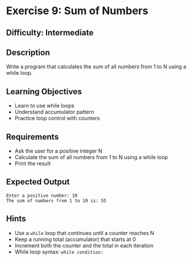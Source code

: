 # Exercise 9: Sum of Numbers

## Difficulty: Intermediate

## Description
Write a program that calculates the sum of all numbers from 1 to N using a while loop.

## Learning Objectives
- Learn to use while loops
- Understand accumulator pattern
- Practice loop control with counters

## Requirements
- Ask the user for a positive integer N
- Calculate the sum of all numbers from 1 to N using a while loop
- Print the result

## Expected Output
```
Enter a positive number: 10
The sum of numbers from 1 to 10 is: 55
```

## Hints
- Use a `while` loop that continues until a counter reaches N
- Keep a running total (accumulator) that starts at 0
- Increment both the counter and the total in each iteration
- While loop syntax: `while condition:`
